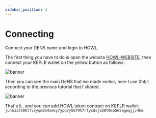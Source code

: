```yaml
---
sidebar_position: 3
---
```


# Connecting

Connect your DENS name and login to HOWL.

The first thing you have to do is open the website [HOWL-WEBSITE](https://beta.howl.social/), then connect your KEPLR wallet on the yellow button as follows:

![banner](pathname:///static/img/Screenshot_29.png)

Then you can see the main DeNS that we made earlier, here I use 0htjit according to the previous tutorial that I shared.

![banner](pathname:///static/img/Screenshot_30.png)

That's it.. and you can add HOWL token contract on KEPLR wallet:
```juno1z3l0ktfvvyqm3m4xmey7ypqry56f9h7rfysdsje20t0wp5e5egeqjjv4km```
